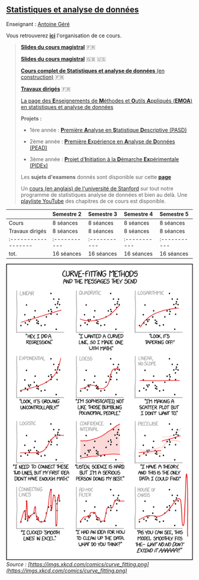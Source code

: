 ## [Statistiques et analyse de données](./sTa7.md)

Enseignant : [Antoine Géré](mailto:a.gere@istom.fr)

Vous retrouverez [**ici**](sTa7/orga.md) l'organisation de ce cours.

> [**Slides du cours magistral**](sTa7/Slides/slides_fr.html) &#x1f1eb;&#x1f1f7;
>
> [**Slides du cours magistral**](sTa7/Slides/slides_en.html) &#x1f1ec;&#x1f1e7; &#x1f1fa;&#x1f1f8;
>
> [**Cours complet de Statistiques et analyse de données** (en construction)](sTa7/LectureStat/index.html) &#x1f1eb;&#x1f1f7;
>
> [**Travaux dirigés**](sTa7/poly_td.pdf) &#x1f1eb;&#x1f1f7;
>
> [La page des **E**nseignements de **M**éthodes et **O**utils **A**ppliqués (**EMOA**) en statistiques et analyse de données](sTa7/EMOA.md)
>
> **Projets :**
>
> - 1ère année : [**P**remière **A**nalyse en **S**tatistique **D**escriptive (PASD)](./sTa7/PASD/PASD.html) 
>
> - 2ème année : [**P**remière **E**xpérience en **A**nalyse de **D**onnées (PEAD)](./sTa7/PEAD/PEAD.html)
>
> - 3ème année : [**P**rojet d'**I**nitiation à la **D**émarche **Ex**périmentale (PIDEx)](./sTa7/PIDEx/PIDEx.html)
>
> Les **sujets d'examens** donnés sont disponible sur cette [**page**](./sTa7/examens.md/)
>
> Un [cours (en anglais) de l'université de Stanford](https://www.statlearning.com/) sur tout notre programme de statistiques analyse de données et bien au delà. Une [playliste YouTube](https://youtube.com/playlist?list=PLoROMvodv4rOzrYsAxzQyHb8n_RWNuS1e&feature=shared) des chapitres de ce cours est disponible.
>

|                   | Semestre 2 | Semestre 3 | Semestre 4 | Semestre 5 |
|:------------------|:-----------|:-----------|:-----------|:-----------|
| Cours             | 8 séances  | 8 séances  | 8 séances  | 8 séances  |
| Travaux dirigés   | 8 séances  | 8 séances  | 8 séances  | 8 séances  |
|:------------------|:-----------|:-----------|:-----------|:-----------|
| tot.              | 16 séances | 16 séances | 16 séances | 16 séances |

![image](./img/curve_fitting.png)  
_Source : [https://imgs.xkcd.com/comics/curve_fitting.png](https://imgs.xkcd.com/comics/curve_fitting.png)_
